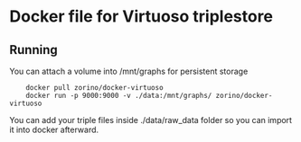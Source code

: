 # Docker file for Virtuoso triplestore

## Running

You can attach a volume into /mnt/graphs for persistent storage

```
	docker pull zorino/docker-virtuoso
	docker run -p 9000:9000 -v ./data:/mnt/graphs/ zorino/docker-virtuoso
```

You can add your triple files inside ./data/raw_data folder so you can import it into docker afterward.

